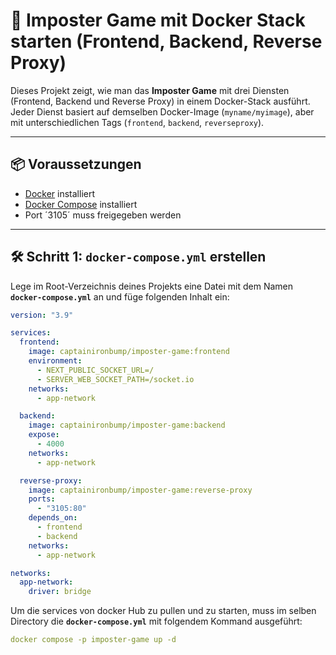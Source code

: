 # 🚀 Imposter Game mit Docker Stack starten (Frontend, Backend, Reverse Proxy)

Dieses Projekt zeigt, wie man das **Imposter Game** mit drei Diensten (Frontend, Backend und Reverse Proxy) in einem Docker-Stack ausführt.  
Jeder Dienst basiert auf demselben Docker-Image (`myname/myimage`), aber mit unterschiedlichen Tags (`frontend`, `backend`, `reverseproxy`).  

---

## 📦 Voraussetzungen

- [Docker](https://docs.docker.com/get-docker/) installiert  
- [Docker Compose](https://docs.docker.com/compose/install/) installiert
- Port ´3105´ muss freigegeben werden

---

## 🛠️ Schritt 1: `docker-compose.yml` erstellen

Lege im Root-Verzeichnis deines Projekts eine Datei mit dem Namen **`docker-compose.yml`** an und füge folgenden Inhalt ein:

```yaml
version: "3.9"

services:
  frontend:
    image: captainironbump/imposter-game:frontend
    environment:
      - NEXT_PUBLIC_SOCKET_URL=/
      - SERVER_WEB_SOCKET_PATH=/socket.io
    networks:
      - app-network

  backend:
    image: captainironbump/imposter-game:backend
    expose:
      - 4000
    networks:
      - app-network

  reverse-proxy:
    image: captainironbump/imposter-game:reverse-proxy
    ports:
      - "3105:80"
    depends_on:
      - frontend
      - backend
    networks:
      - app-network

networks:
  app-network:
    driver: bridge
```

Um die services von docker Hub zu pullen und zu starten, muss im selben Directory die **`docker-compose.yml`** mit folgendem Kommand ausgeführt:
```yaml
docker compose -p imposter-game up -d
```
